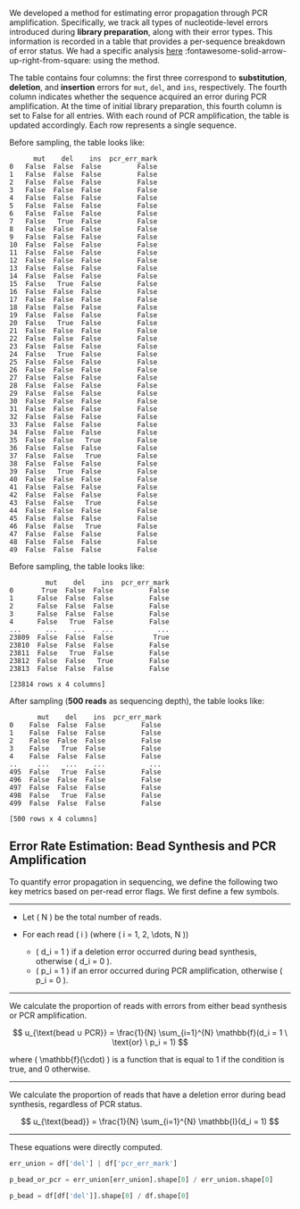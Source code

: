 We developed a method for estimating error propagation through PCR amplification. Specifically, we track all types of nucleotide-level errors introduced during **library preparation**, along with their error types. This information is recorded in a table that provides a per-sequence breakdown of error status. We had a specific analysis [here](https://2003100127.github.io/mcverse/bead-synthesis) :fontawesome-solid-arrow-up-right-from-square: using the method.

The table contains four columns: the first three correspond to **substitution**, **deletion**, and **insertion** errors for `mut`, `del`, and `ins`, respectively. The fourth column indicates whether the sequence acquired an error during PCR amplification. At the time of initial library preparation, this fourth column is set to False for all entries. With each round of PCR amplification, the table is updated accordingly. Each row represents a single sequence.

Before sampling, the table looks like:
``` shell
      mut    del    ins  pcr_err_mark
0   False  False  False         False
1   False  False  False         False
2   False  False  False         False
3   False  False  False         False
4   False  False  False         False
5   False  False  False         False
6   False  False  False         False
7   False   True  False         False
8   False  False  False         False
9   False  False  False         False
10  False  False  False         False
11  False  False  False         False
12  False  False  False         False
13  False  False  False         False
14  False  False  False         False
15  False   True  False         False
16  False  False  False         False
17  False  False  False         False
18  False  False  False         False
19  False  False  False         False
20  False   True  False         False
21  False  False  False         False
22  False  False  False         False
23  False  False  False         False
24  False   True  False         False
25  False  False  False         False
26  False  False  False         False
27  False  False  False         False
28  False  False  False         False
29  False  False  False         False
30  False  False  False         False
31  False  False  False         False
32  False  False  False         False
33  False  False  False         False
34  False  False  False         False
35  False  False   True         False
36  False  False  False         False
37  False  False   True         False
38  False  False  False         False
39  False   True  False         False
40  False  False  False         False
41  False  False  False         False
42  False  False  False         False
43  False  False   True         False
44  False  False  False         False
45  False  False  False         False
46  False  False   True         False
47  False  False  False         False
48  False  False  False         False
49  False  False  False         False
```

Before sampling, the table looks like:

``` shell
         mut    del    ins  pcr_err_mark
0       True  False  False         False
1      False  False  False         False
2      False  False  False         False
3      False  False  False         False
4      False   True  False         False
...      ...    ...    ...           ...
23809  False  False  False          True
23810  False  False  False         False
23811  False   True  False         False
23812  False  False   True         False
23813  False  False  False         False

[23814 rows x 4 columns]
```

After sampling (**500 reads** as sequencing depth), the table looks like:

``` shell
       mut    del    ins  pcr_err_mark
0    False  False  False         False
1    False  False  False         False
2    False  False  False         False
3    False   True  False         False
4    False  False  False         False
..     ...    ...    ...           ...
495  False   True  False         False
496  False  False  False         False
497  False  False  False         False
498  False   True  False         False
499  False  False  False         False

[500 rows x 4 columns]
```

## Error Rate Estimation: Bead Synthesis and PCR Amplification

To quantify error propagation in sequencing, we define the following two key metrics based on per-read error flags. We first define a few symbols.

---

- Let \( N \) be the total number of reads.
- For each read \( i \) (where \( i = 1, 2, \dots, N \))

  - \( d_i = 1 \) if a deletion error occurred during bead synthesis, otherwise \( d_i = 0 \).
  - \( p_i = 1 \) if an error occurred during PCR amplification, otherwise \( p_i = 0 \).

---


We calculate the proportion of reads with errors from either bead synthesis or PCR amplification.

$$
u_{\text{bead ∪ PCR}} = \frac{1}{N} \sum_{i=1}^{N} \mathbb{f}(d_i = 1 \ \text{or} \ p_i = 1)
$$

where \( \mathbb{f}(\cdot) \) is a function that is equal to 1 if the condition is true, and 0 otherwise.

---

We calculate the proportion of reads that have a deletion error during bead synthesis, regardless of PCR status.

$$
u_{\text{bead}} = \frac{1}{N} \sum_{i=1}^{N} \mathbb{I}(d_i = 1)
$$

---

These equations were directly computed.

``` py
err_union = df['del'] | df['pcr_err_mark']

p_bead_or_pcr = err_union[err_union].shape[0] / err_union.shape[0]

p_bead = df[df['del']].shape[0] / df.shape[0]
```